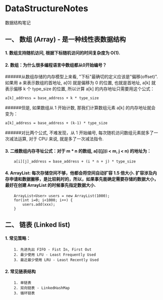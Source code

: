# DataStructureNotes
数据结构笔记
## 一、 数组 (Array) - 是一种线性表数据结构
#### 1. 数组支持随机访问, 根据下标随机访问的时间复杂度为 O(1).

#### 2. 数组：为什么很多编程语言中数组都从0开始编号？
######从数组存储的内存模型上来看, "下标"最确切的定义应该是"偏移(offset)". 如果用 a 来表示数组的首地址, a[0] 就是偏移为 0 的位置, 也就是首地址, a[k] 就表示偏移 k 个 type_size 的位置, 所以计算 a[k] 的内存地址只需要用这个公式：

    a[k]_address = base_address + k * type_size

######但是, 如果数组从 1 开始计数, 那我们计算数组元素 a[k] 的内存地址就会变为：

    a[k]_address = base_address + (k-1) * type_size
  
######对比两个公式, 不难发现，从 1 开始编号, 每次随机访问数组元素就多了一次减法运算, 对于 CPU 来说, 就是多了一次减法指令.

#### 3. 二维数组内存寻址公式：对于 m * n 的数组, a[i][j](i < m, j < n) 的地址为：
        
        a[i][j]_address = base_address + (i * n + j) * type_size

#### 4. ArrayList: 每次存储空间不够，他都会将空间自动扩容 1.5 倍大小. 扩容涉及内存申请和数据搬移，是比较耗时的，所以，如果事先能确定需要存储的数据大小，最好在创建 ArrayList 的时候事先指定数据大小.
        ArrayList<User> users = new ArrayList(1000);
        for(int i=0; i<1000; i++) {
            users.add(xxx);
        }

## 二、 链表 (Linked list)
#### 1. 常见策略：
        1. 先进先出 FIFO - Fist In, First Out
        2. 最少使用 LFU - Least Frequently Used
        3. 最近最少使用 LRU - Least Recently Used

#### 2. 常见链表结构
        1. 单链表
        2. 双向链表 - LinkedHashMap
        3. 循环链表

